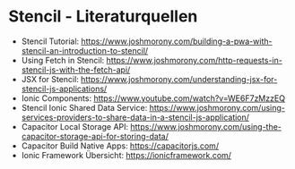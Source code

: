 # Stencil - Literaturquellen

* Stencil Tutorial: https://www.joshmorony.com/building-a-pwa-with-stencil-an-introduction-to-stencil/
* Using Fetch in Stencil: https://www.joshmorony.com/http-requests-in-stencil-js-with-the-fetch-api/
* JSX for Stencil: https://www.joshmorony.com/understanding-jsx-for-stencil-js-applications/
* Ionic Components: https://www.youtube.com/watch?v=WE6F7zMzzEQ
* Stencil Ionic Shared Data Service: https://www.joshmorony.com/using-services-providers-to-share-data-in-a-stencil-js-application/
* Capacitor Local Storage API: https://www.joshmorony.com/using-the-capacitor-storage-api-for-storing-data/
* Capacitor Build Native Apps: https://capacitorjs.com/
* Ionic Framework Übersicht: https://ionicframework.com/